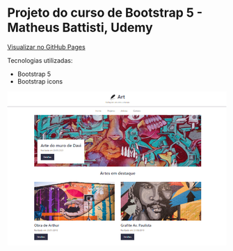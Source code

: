 # Projeto do curso de Bootstrap 5 - Matheus Battisti, Udemy

<a href="https://helenaoliveira366.github.io/CursoBootstrap/">Visualizar no GitHub Pages</a>

Tecnologias utilizadas: 
+ Bootstrap 5
+ Bootstrap icons

<img src="Assets/Art.PNG" alt="Galeria de fotos de artes urbanas">
